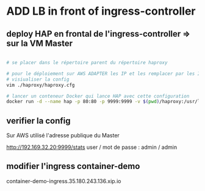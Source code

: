 # ADD LB in front of ingress-controller

## deploy HAP en frontal de l'ingress-controller => sur la VM Master

```sh

# se placer dans le répertoire parent du répertoire haproxy

# pour le déploiement sur AWS ADAPTER les IP et les remplacer par les IP PRIVEE des deux worker
# visiualiser la config
vim ./haproxy/haproxy.cfg

# lancer un conteneur Docker qui lance HAP avec cette configuration
docker run -d --name hap -p 80:80 -p 9999:9999 -v $(pwd)/haproxy:/usr/local/etc/haproxy:ro --restart=unless-stopped haproxy:1.8.9-alpine


```

## verifier la config

Sur AWS utilisé l'adresse publique du Master

http://192.169.32.20:9999/stats
user / mot de passe : admin / admin 

## modifier l'ingress container-demo

container-demo-ingress.35.180.243.136.xip.io